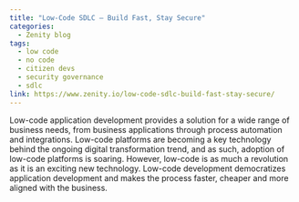 ```yaml
---
title: "Low-Code SDLC – Build Fast, Stay Secure"
categories:
  - Zenity blog
tags:
  - low code
  - no code
  - citizen devs
  - security governance
  - sdlc
link: https://www.zenity.io/low-code-sdlc-build-fast-stay-secure/
---
```


Low-code application development provides a solution for a wide range of business needs, from business applications through process automation and integrations. Low-code platforms are becoming a key technology behind the ongoing digital transformation trend, and as such, adoption of low-code platforms is soaring. However, low-code is as much a revolution as it is an exciting new technology. Low-code development democratizes application development and makes the process faster, cheaper and more aligned with the business.
